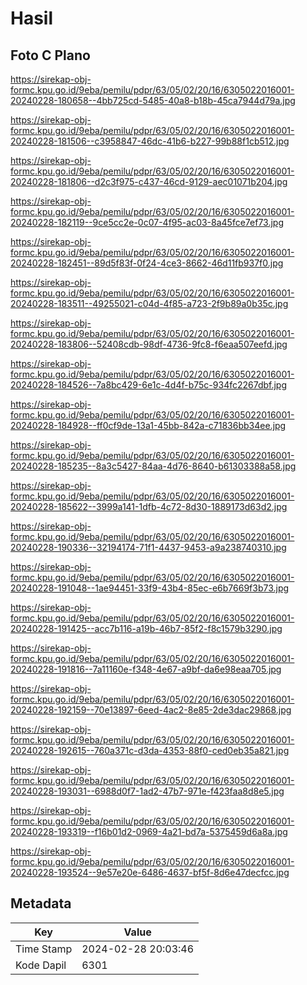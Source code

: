# Hasil

## Foto C Plano

https://sirekap-obj-formc.kpu.go.id/9eba/pemilu/pdpr/63/05/02/20/16/6305022016001-20240228-180658--4bb725cd-5485-40a8-b18b-45ca7944d79a.jpg

https://sirekap-obj-formc.kpu.go.id/9eba/pemilu/pdpr/63/05/02/20/16/6305022016001-20240228-181506--c3958847-46dc-41b6-b227-99b88f1cb512.jpg

https://sirekap-obj-formc.kpu.go.id/9eba/pemilu/pdpr/63/05/02/20/16/6305022016001-20240228-181806--d2c3f975-c437-46cd-9129-aec01071b204.jpg

https://sirekap-obj-formc.kpu.go.id/9eba/pemilu/pdpr/63/05/02/20/16/6305022016001-20240228-182119--9ce5cc2e-0c07-4f95-ac03-8a45fce7ef73.jpg

https://sirekap-obj-formc.kpu.go.id/9eba/pemilu/pdpr/63/05/02/20/16/6305022016001-20240228-182451--89d5f83f-0f24-4ce3-8662-46d11fb937f0.jpg

https://sirekap-obj-formc.kpu.go.id/9eba/pemilu/pdpr/63/05/02/20/16/6305022016001-20240228-183511--49255021-c04d-4f85-a723-2f9b89a0b35c.jpg

https://sirekap-obj-formc.kpu.go.id/9eba/pemilu/pdpr/63/05/02/20/16/6305022016001-20240228-183806--52408cdb-98df-4736-9fc8-f6eaa507eefd.jpg

https://sirekap-obj-formc.kpu.go.id/9eba/pemilu/pdpr/63/05/02/20/16/6305022016001-20240228-184526--7a8bc429-6e1c-4d4f-b75c-934fc2267dbf.jpg

https://sirekap-obj-formc.kpu.go.id/9eba/pemilu/pdpr/63/05/02/20/16/6305022016001-20240228-184928--ff0cf9de-13a1-45bb-842a-c71836bb34ee.jpg

https://sirekap-obj-formc.kpu.go.id/9eba/pemilu/pdpr/63/05/02/20/16/6305022016001-20240228-185235--8a3c5427-84aa-4d76-8640-b61303388a58.jpg

https://sirekap-obj-formc.kpu.go.id/9eba/pemilu/pdpr/63/05/02/20/16/6305022016001-20240228-185622--3999a141-1dfb-4c72-8d30-1889173d63d2.jpg

https://sirekap-obj-formc.kpu.go.id/9eba/pemilu/pdpr/63/05/02/20/16/6305022016001-20240228-190336--32194174-71f1-4437-9453-a9a238740310.jpg

https://sirekap-obj-formc.kpu.go.id/9eba/pemilu/pdpr/63/05/02/20/16/6305022016001-20240228-191048--1ae94451-33f9-43b4-85ec-e6b7669f3b73.jpg

https://sirekap-obj-formc.kpu.go.id/9eba/pemilu/pdpr/63/05/02/20/16/6305022016001-20240228-191425--acc7b116-a19b-46b7-85f2-f8c1579b3290.jpg

https://sirekap-obj-formc.kpu.go.id/9eba/pemilu/pdpr/63/05/02/20/16/6305022016001-20240228-191816--7a11160e-f348-4e67-a9bf-da6e98eaa705.jpg

https://sirekap-obj-formc.kpu.go.id/9eba/pemilu/pdpr/63/05/02/20/16/6305022016001-20240228-192159--70e13897-6eed-4ac2-8e85-2de3dac29868.jpg

https://sirekap-obj-formc.kpu.go.id/9eba/pemilu/pdpr/63/05/02/20/16/6305022016001-20240228-192615--760a371c-d3da-4353-88f0-ced0eb35a821.jpg

https://sirekap-obj-formc.kpu.go.id/9eba/pemilu/pdpr/63/05/02/20/16/6305022016001-20240228-193031--6988d0f7-1ad2-47b7-971e-f423faa8d8e5.jpg

https://sirekap-obj-formc.kpu.go.id/9eba/pemilu/pdpr/63/05/02/20/16/6305022016001-20240228-193319--f16b01d2-0969-4a21-bd7a-5375459d6a8a.jpg

https://sirekap-obj-formc.kpu.go.id/9eba/pemilu/pdpr/63/05/02/20/16/6305022016001-20240228-193524--9e57e20e-6486-4637-bf5f-8d6e47decfcc.jpg


## Metadata

| Key        | Value               |
| ---------- | ------------------- |
| Time Stamp | 2024-02-28 20:03:46 |
| Kode Dapil | 6301                |



